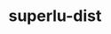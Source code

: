 ---
title: "superlu-dist"
layout: cache
categories: [package, v0.18.1]
meta: {"versions": ["7.2.0"], "compilers": ["gcc@=7.3.1", "gcc@=7.5.0"], "oss": ["amzn2", "ubuntu18.04"], "platforms": ["linux"], "targets": ["aarch64", "graviton2", "x86_64", "x86_64_v3", "x86_64_v4"], "stacks": ["aws-ahug", "aws-ahug-aarch64", "e4s", "root"], "num_specs": 6, "num_specs_by_stack": {"e4s": 2, "root": 6, "aws-ahug-aarch64": 2, "aws-ahug": 2}}
spec_details: [{"hash": "qpy65utlrkr6iarckkxypgqg7566pn46", "compiler": "gcc@=7.5.0", "versions": ["7.2.0"], "os": "ubuntu18.04", "platform": "linux", "target": "x86_64", "variants": ["build_type=RelWithDebInfo", "~cuda", "~int64", "~ipo", "~openmp", "patches=8da9e21", "~rocm", "+shared"], "stacks": ["e4s", "root"], "size": "-", "tarball": "https://binaries.spack.io/releases/v0.18.1/build_cache/linux-ubuntu18.04-x86_64/gcc-7.5.0/superlu-dist-7.2.0/linux-ubuntu18.04-x86_64-gcc-7.5.0-superlu-dist-7.2.0-qpy65utlrkr6iarckkxypgqg7566pn46.spack"}, {"hash": "u56f2xjohntj5trzgptxtexjydl3itvb", "compiler": "gcc@=7.3.1", "versions": ["7.2.0"], "os": "amzn2", "platform": "linux", "target": "aarch64", "variants": ["build_type=RelWithDebInfo", "~cuda", "~int64", "~ipo", "~openmp", "patches=8da9e21", "~rocm", "+shared"], "stacks": ["root", "aws-ahug-aarch64"], "size": "-", "tarball": "https://binaries.spack.io/releases/v0.18.1/build_cache/linux-amzn2-aarch64/gcc-7.3.1/superlu-dist-7.2.0/linux-amzn2-aarch64-gcc-7.3.1-superlu-dist-7.2.0-u56f2xjohntj5trzgptxtexjydl3itvb.spack"}, {"hash": "czh5ujvtua5uwhua66qdfus4v4tomf6r", "compiler": "gcc@=7.3.1", "versions": ["7.2.0"], "os": "amzn2", "platform": "linux", "target": "graviton2", "variants": ["build_type=RelWithDebInfo", "~cuda", "~int64", "~ipo", "~openmp", "patches=8da9e21", "~rocm", "+shared"], "stacks": ["root", "aws-ahug-aarch64"], "size": "-", "tarball": "https://binaries.spack.io/releases/v0.18.1/build_cache/linux-amzn2-graviton2/gcc-7.3.1/superlu-dist-7.2.0/linux-amzn2-graviton2-gcc-7.3.1-superlu-dist-7.2.0-czh5ujvtua5uwhua66qdfus4v4tomf6r.spack"}, {"hash": "qjyjpvppj6ejo5lfxxmsdkcuo6ibdwod", "compiler": "gcc@=7.3.1", "versions": ["7.2.0"], "os": "amzn2", "platform": "linux", "target": "x86_64_v3", "variants": ["build_type=RelWithDebInfo", "~cuda", "~int64", "~ipo", "~openmp", "patches=8da9e21", "~rocm", "+shared"], "stacks": ["aws-ahug", "root"], "size": "-", "tarball": "https://binaries.spack.io/releases/v0.18.1/build_cache/linux-amzn2-x86_64_v3/gcc-7.3.1/superlu-dist-7.2.0/linux-amzn2-x86_64_v3-gcc-7.3.1-superlu-dist-7.2.0-qjyjpvppj6ejo5lfxxmsdkcuo6ibdwod.spack"}, {"hash": "btwvwtzg3yot2bqjr5mhhngzxuldqaoa", "compiler": "gcc@=7.3.1", "versions": ["7.2.0"], "os": "amzn2", "platform": "linux", "target": "x86_64_v4", "variants": ["build_type=RelWithDebInfo", "~cuda", "~int64", "~ipo", "~openmp", "patches=8da9e21", "~rocm", "+shared"], "stacks": ["aws-ahug", "root"], "size": "-", "tarball": "https://binaries.spack.io/releases/v0.18.1/build_cache/linux-amzn2-x86_64_v4/gcc-7.3.1/superlu-dist-7.2.0/linux-amzn2-x86_64_v4-gcc-7.3.1-superlu-dist-7.2.0-btwvwtzg3yot2bqjr5mhhngzxuldqaoa.spack"}, {"hash": "byudwrpnlyk5mnk7egodixvqnq7gbmjc", "compiler": "gcc@=7.5.0", "versions": ["7.2.0"], "os": "ubuntu18.04", "platform": "linux", "target": "x86_64", "variants": ["build_type=RelWithDebInfo", "+cuda", "cuda_arch=70", "~int64", "~ipo", "~openmp", "patches=8da9e21", "~rocm", "+shared"], "stacks": ["e4s", "root"], "size": "-", "tarball": "https://binaries.spack.io/releases/v0.18.1/build_cache/linux-ubuntu18.04-x86_64/gcc-7.5.0/superlu-dist-7.2.0/linux-ubuntu18.04-x86_64-gcc-7.5.0-superlu-dist-7.2.0-byudwrpnlyk5mnk7egodixvqnq7gbmjc.spack"}]
---